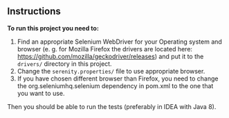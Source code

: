 ## Instructions
**To run this project you need to:**

1) Find an appropriate Selenium WebDriver for your Operating system and browser (e. g. for Mozilla Firefox the drivers 
are located here: https://github.com/mozilla/geckodriver/releases) and put it to the `drivers/` directory in this project.
1) Change the `serenity.properties/` file to use appropriate browser.
1) If you have chosen different browser than Firefox, you need to change the org.seleniumhq.selenium dependency in pom.xml to the one that you want to use.

Then you should be able to run the tests (preferably in IDEA with Java 8).

